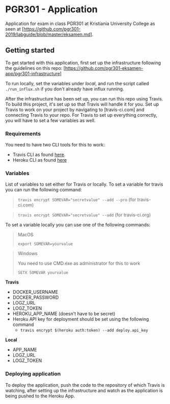 # PGR301 - Application

Application for exam in class PGR301 at Kristiania University College as seen at [https://github.com/pgr301-2019/labguide/blob/master/eksamen.md].

## Getting started 

To get started with this application, first set up the infrastructure following the guidelines on this repo: 
[https://github.com/pgr301-eksamen-app/pgr301-infrastructure]

To run locally, set the variables under _local_, and 
run the script called `./run_influx.sh` if you don't already have influx running.

After the infrastructure has been set up, you can run this repo using Travis. 
To build this project, it's set up so that Travis will handle it for you. 
Set up Travis to work on your project by navigating to [travis-ci.com] and connecting Travis to your repo. 
For Travis to set up everything correctly, you will have to set a few variables as well.

### Requirements
You need to have two CLI tools for this to work: 
- Travis CLI as found [here](https://github.com/travis-ci/travis.rb).
- Heroku CLI as found [here](https://devcenter.heroku.com/articles/heroku-cli#download-and-install)

### Variables
List of variables to set either for Travis or locally. 
To set a variable for travis you can run the following command: 
>`travis encrypt SOMEVAR="secretvalue" --add --pro` (for travis-ci.com)

>`travis encrypt SOMEVAR="secretvalue" --add` (for travis-ci.org)

To set a variable locally you can use one of the following commands: 
> MacOS
>
> `export SOMEVAR=yourvalue`

> Windows
>
> You need to use CMD.exe as administrator for this to work
>
> `SETX SOMEVAR yourvalue`

__Travis__
- DOCKER_USERNAME
- DOCKER_PASSWORD
- LOGZ_URL
- LOGZ_TOKEN 
- HEROKU_APP_NAME (doesn't have to be secret)
- Heroku API key for deployment should be set using the following command
    - `travis encrypt $(heroku auth:token) --add deploy.api_key`

__Local__
- APP_NAME
- LOGZ_URL
- LOGZ_TOKEN


### Deploying application
To deploy the application, push the code to the repository of which Travis is watching, after setting up the infrastructure
and watch as the application is being pushed to the Heroku App.